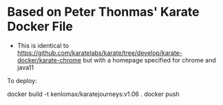 # Based on Peter Thonmas' Karate Docker File

- This is identical to https://github.com/karatelabs/karate/tree/develop/karate-docker/karate-chrome but with a homepage specified for chrome and java11

To deploy:

docker build -t kenlomax/karatejourneys:v1.06 .
docker push
